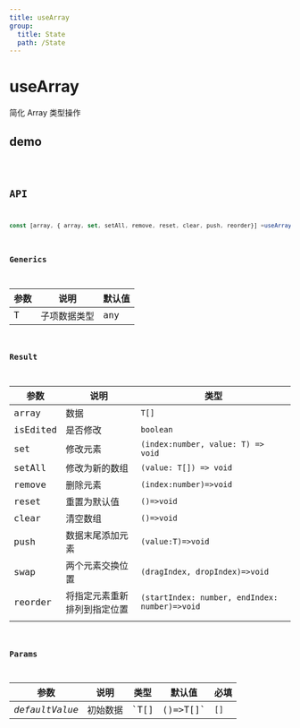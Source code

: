 ```yaml
---
title: useArray
group:
  title: State
  path: /State
---
```


# useArray

简化 Array 类型操作

## demo

<code src="./Demo/index.tsx"/>

## API

```typescript
const [array, { array, set, setAll, remove, reset, clear, push, reorder}] =useArray<string>([]);
```

### Generics

| **参数** | **说明**     | **默认值** |
| -------- | ------------ | ---------- |
| T        | 子项数据类型 | any        |

### Result

| **参数** | **说明**       | **类型**  |
| -------- | -------------- | --------- |
| array    | 数据           | `T[]`     |
| isEdited | 是否修改                     | `boolean`                                      |
| set      | 修改元素         | `(index:number, value: T) => void` |
| setAll   | 修改为新的数组   | `(value: T[]) => void`             |
| remove   | 删除元素         | `(index:number)=>void`       |
| reset    | 重置为默认值     | `()=>void`                      |
| clear    | 清空数组         | `()=>void`                   |
| push     | 数据末尾添加元素 | `(value:T)=>void`            |
| swap     | 两个元素交换位置   | `(dragIndex, dropIndex)=>void` |
| reorder  | 将指定元素重新排列到指定位置 | `(startIndex: number, endIndex: number)=>void` |
|  |  |  |

### Params

| **参数**       | **说明** | **类型**      | **默认值** | 必填 |
| -------------- | -------- | ------------- | ---------- | ---- |
| _defaultValue_ | 初始数据 | `T[]|()=>T[]` | `[]`       | 否   |

